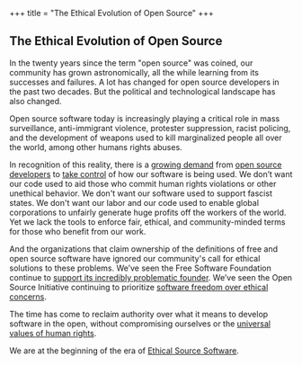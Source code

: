 +++
title = "The Ethical Evolution of Open Source"
+++

## The Ethical Evolution of Open Source

In the twenty years since the term "open source" was coined, our community has grown astronomically, all the while learning from its successes and failures. A lot has changed for open source developers in the past two decades. But the political and technological landscape has also changed.

Open source software today is increasingly playing a critical role in mass surveillance, anti-immigrant violence, protester suppression, racist policing, and the development of weapons used to kill marginalized people all over the world, among other humans rights abuses.  

In recognition of this reality, there is a [growing demand](https://mijente.net/notechforice/) from [open source developers](https://www.wired.com/story/open-source-license-requires-users-do-no-harm/amp) to [take control](https://www.zdnet.com/article/developer-takes-down-ruby-library-after-he-finds-out-ice-was-using-it/) of how our software is being used. We don’t want our code used to aid those who commit human rights violations or other unethical behavior. We don't want our software used to support fascist states. We don't want our labor and our code used to enable global corporations to unfairly generate huge profits off the workers of the world. Yet we lack the tools to enforce fair, ethical, and community-minded terms for those who benefit from our work.

And the organizations that claim ownership of the definitions of free and open source software have ignored our community's call for ethical solutions to these problems. We’ve seen the Free Software Foundation continue to [support its incredibly problematic founder](https://identi.ca/lxoliva/note/10dsqBaMTqKonl898d_U-w). We’ve seen the Open Source Initiative continuing to prioritize [software freedom over ethical concerns](https://opensource.org/faq#evil).

The time has come to reclaim authority over what it means to develop software in the open, without compromising ourselves or the [universal values of human rights](https://www.un.org/en/universal-declaration-human-rights/).

We are at the beginning of the era of [Ethical Source Software](/definition/).
